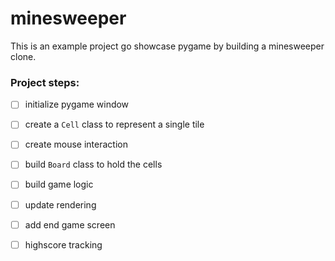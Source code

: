 # minesweeper

This is an example project go showcase pygame by building a
minesweeper clone.   

### Project steps:
- [ ] initialize pygame window
- [ ] create a `Cell` class to represent a single tile
- [ ] create mouse interaction 
- [ ] build `Board` class to hold the cells
- [ ] build game logic
- [ ] update rendering
- [ ] add end game screen
- [ ] highscore tracking

